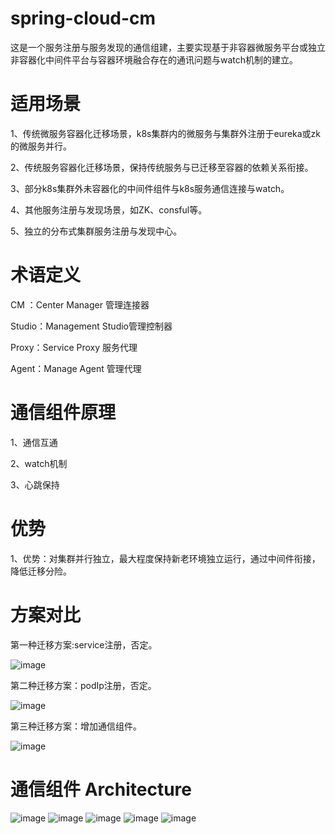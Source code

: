 # spring-cloud-cm
这是一个服务注册与服务发现的通信组建，主要实现基于非容器微服务平台或独立非容器化中间件平台与容器环境融合存在的通讯问题与watch机制的建立。

# 适用场景
1、传统微服务容器化迁移场景，k8s集群内的微服务与集群外注册于eureka或zk的微服务并行。

2、传统服务容器化迁移场景，保持传统服务与已迁移至容器的依赖关系衔接。

3、部分k8s集群外未容器化的中间件组件与k8s服务通信连接与watch。

4、其他服务注册与发现场景，如ZK、consful等。

5、独立的分布式集群服务注册与发现中心。

# 术语定义
CM ：Center Manager 管理连接器

Studio：Management Studio管理控制器

Proxy：Service Proxy 服务代理

Agent：Manage Agent 管理代理

# 通信组件原理
1、通信互通

2、watch机制

3、心跳保持

# 优势
1、优势：对集群并行独立，最大程度保持新老环境独立运行，通过中间件衔接，降低迁移分险。

# 方案对比
第一种迁移方案:service注册，否定。

![image](https://github.com/SpringCloud/spring-cloud-cm/blob/master/page-resources/img/one-Architecture.png)

第二种迁移方案：podIp注册，否定。

![image](https://github.com/SpringCloud/spring-cloud-cm/blob/master/page-resources/img/two-Architecture.png)

第三种迁移方案：增加通信组件。

![image](https://github.com/SpringCloud/spring-cloud-cm/blob/master/page-resources/img/three-Architecture.png)

# 通信组件 Architecture
![image](https://github.com/SpringCloud/spring-cloud-cm/blob/master/page-resources/img/architecture.png)
![image](https://github.com/SpringCloud/spring-cloud-cm/blob/master/page-resources/img/agent-base.png)
![image](https://github.com/SpringCloud/spring-cloud-cm/blob/master/page-resources/img/cm-base.png)
![image](https://github.com/SpringCloud/spring-cloud-cm/blob/master/page-resources/img/agent-uml.png)
![image](https://github.com/SpringCloud/spring-cloud-cm/blob/master/page-resources/img/app-uml.png)


